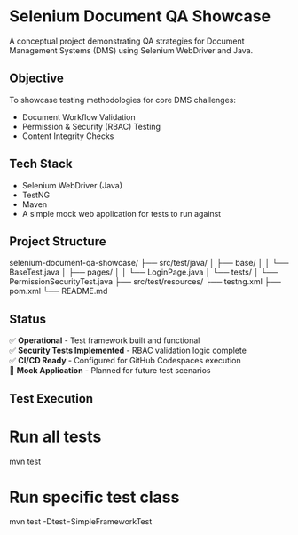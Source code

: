# Selenium Document QA Showcase

A conceptual project demonstrating QA strategies for Document Management Systems (DMS) using Selenium WebDriver and Java.

## Objective

To showcase testing methodologies for core DMS challenges:
- Document Workflow Validation
- Permission & Security (RBAC) Testing
- Content Integrity Checks

## Tech Stack
- Selenium WebDriver (Java)
- TestNG
- Maven
- A simple mock web application for tests to run against

## Project Structure
selenium-document-qa-showcase/
├── src/test/java/
│   ├── base/
│   │   └── BaseTest.java
│   ├── pages/
│   │   └── LoginPage.java
│   └── tests/
│       └── PermissionSecurityTest.java
├── src/test/resources/
├── testng.xml
├── pom.xml
└── README.md

## Status
✅ **Operational** - Test framework built and functional  
✅ **Security Tests Implemented** - RBAC validation logic complete  
✅ **CI/CD Ready** - Configured for GitHub Codespaces execution  
🔧 **Mock Application** - Planned for future test scenarios  

## Test Execution
# Run all tests
mvn test

# Run specific test class
mvn test -Dtest=SimpleFrameworkTest


